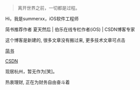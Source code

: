> 离开世界之前，一切都是过程。

Hi，我是summerxx，iOS软件工程师

简书推荐作者 夏天然后 | 伯乐在线专栏作者(iOS) | CSDN博客专家

这个博客是新建的, 很多文章没有搬过来, 更多技术文章可点击

[简书](https://www.jianshu.com/u/561e4eb07f0c)

[CSDN](https://blog.csdn.net/sinat_30162391)

现居杭州，暂无作为[笑]。



热衷理财, 正在为财务自由奋斗着